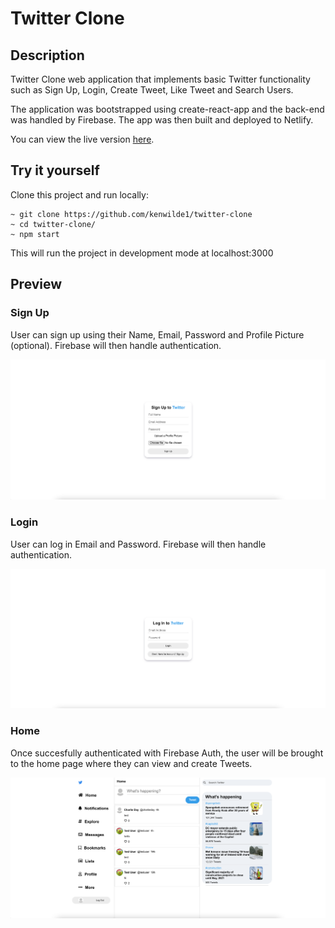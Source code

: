 # Twitter Clone

## Description

Twitter Clone web application that implements basic Twitter functionality such as Sign Up, Login, Create Tweet, Like Tweet and Search Users. 

The application was bootstrapped using create-react-app and the back-end was handled by Firebase. The app was then built and deployed to Netlify. 

You can view the live version [here](https://kenwilde-twitter-clone.netlify.app/).

## Try it yourself

Clone this project and run locally:

```
~ git clone https://github.com/kenwilde1/twitter-clone
~ cd twitter-clone/
~ npm start
```

This will run the project in development mode at localhost:3000

## Preview

### Sign Up
User can sign up using their Name, Email, Password and Profile Picture (optional). Firebase will then handle authentication.

![signup-preview](https://github.com/kenwilde1/twitter-clone/blob/main/src/images/home.png?raw=true)

### Login
User can log in Email and Password. Firebase will then handle authentication.

![login-preview](https://github.com/kenwilde1/twitter-clone/blob/main/src/images/signup.png?raw=true)

### Home
Once succesfully authenticated with Firebase Auth, the user will be brought to the home page where they can view and create Tweets. 

![home-preview](https://github.com/kenwilde1/twitter-clone/blob/main/src/images/login.png?raw=true)


